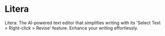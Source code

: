 # Litera

Litera: The AI-powered text editor that simplifies writing with its 'Select Text > Right-click > Revise' feature. Enhance your writing effortlessly.
